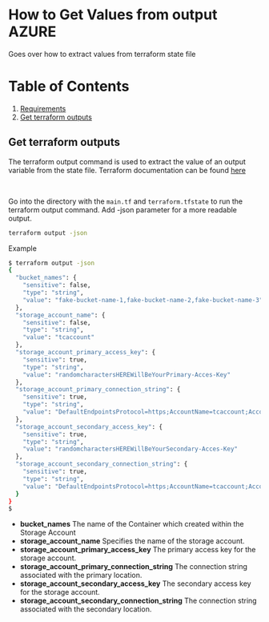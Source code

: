 # How to Get Values from output AZURE
Goes over how to extract values from terraform state file
# Table of Contents
1. [Requirements](README.md)
2. [Get terraform outputs](#get-terraform-outputs)

## Get terraform outputs

The terraform output command is used to extract the value of an output variable from the state file. Terraform documentation can be found [here](https://developer.hashicorp.com/terraform/cli/commands/output)

<br />

Go into the directory with the `main.tf` and `terraform.tfstate` to run the terraform output command. Add -json parameter for a more readable output.

```sh
terraform output -json
```



Example

```sh
$ terraform output -json
{
  "bucket_names": {
    "sensitive": false,
    "type": "string",
    "value": "fake-bucket-name-1,fake-bucket-name-2,fake-bucket-name-3"
  },
  "storage_account_name": {
    "sensitive": false,
    "type": "string",
    "value": "tcaccount"
  },
  "storage_account_primary_access_key": {
    "sensitive": true,
    "type": "string",
    "value": "randomcharactersHEREWillBeYourPrimary-Acces-Key"
  },
  "storage_account_primary_connection_string": {
    "sensitive": true,
    "type": "string",
    "value": "DefaultEndpointsProtocol=https;AccountName=tcaccount;AccountKey=randomcharactersHEREWillBeYourPrimary-Acces-Key;EndpointSuffix=core.windows.net"
  },
  "storage_account_secondary_access_key": {
    "sensitive": true,
    "type": "string",
    "value": "randomcharactersHEREWillBeYourSecondary-Acces-Key"
  },
  "storage_account_secondary_connection_string": {
    "sensitive": true,
    "type": "string",
    "value": "DefaultEndpointsProtocol=https;AccountName=tcaccount;AccountKey=randomcharactersHEREWillBeYourSecondary-Acces-Key;EndpointSuffix=core.windows.net"
  }
}
$
```



- **bucket_names** The name of the Container which created within the Storage Account
- **storage_account_name** Specifies the name of the storage account.
- **storage_account_primary_access_key** The primary access key for the storage account.
- **storage_account_primary_connection_string** The connection string associated with the primary location.
- **storage_account_secondary_access_key** The secondary access key for the storage account.
- **storage_account_secondary_connection_string** The connection string associated with the secondary location.